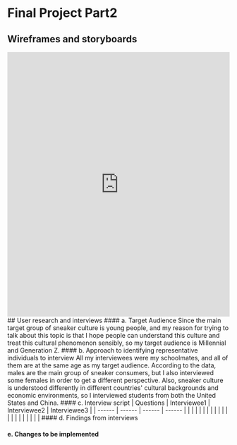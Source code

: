 # Final Project Part2
## Wireframes and storyboards
<iframe src="https://preview.shorthand.com/nUxrxkLPEKWO1Q7J" width="100%" height="600" frameborder="0" scrolling="yes"></iframe>
## User research and interviews
#### a. Target Audience
Since the main target group of sneaker culture is young people, and my reason for trying to talk about this topic is that I hope people can understand this culture and treat this cultural phenomenon sensibly, so my target audience is Millennial and Generation Z.
#### b. Approach to identifying representative individuals to interview 
All my interviewees were my schoolmates, and all of them are at the same age as my target audience. According to the data, males are the main group of sneaker consumers, but I also interviewed some females in order to get a different perspective. Also, sneaker culture is understood differently in different countries' cultural backgrounds and economic environments, so I interviewed students from both the United States and China.
#### c. Interview script
| Questions | Interviewee1 | Interviewee2 | Interviewee3 |
| ------ | ------ | ------ | ------ |
| | | | |
| | | | |
| | | | |
| | | | |
#### d. Findings from interviews

#### e. Changes to be implemented
